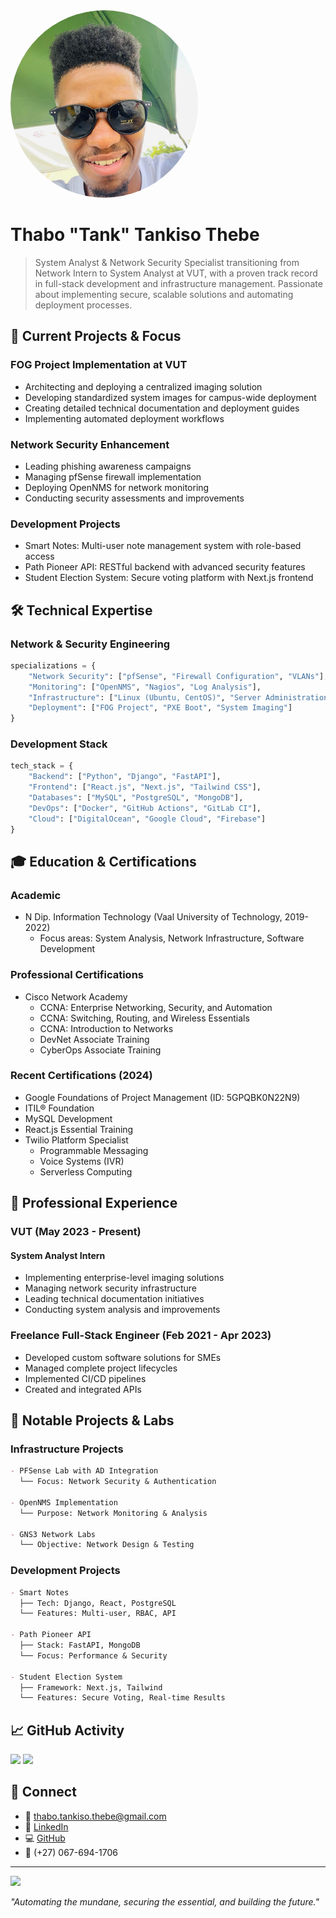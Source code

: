 <div align="left">
  <img src="IMG-20241102-WA0020.jpg" alt="Profile Picture" width="300" height="300" style="border-radius: 50%; object-fit: cover;">
</div>

# Thabo "Tank" Tankiso Thebe

> System Analyst & Network Security Specialist transitioning from Network Intern to System Analyst at VUT, with a proven track record in full-stack development and infrastructure management. Passionate about implementing secure, scalable solutions and automating deployment processes.

## 🎯 Current Projects & Focus

### FOG Project Implementation at VUT
- Architecting and deploying a centralized imaging solution
- Developing standardized system images for campus-wide deployment
- Creating detailed technical documentation and deployment guides
- Implementing automated deployment workflows

### Network Security Enhancement
- Leading phishing awareness campaigns
- Managing pfSense firewall implementation
- Deploying OpenNMS for network monitoring
- Conducting security assessments and improvements

### Development Projects
- Smart Notes: Multi-user note management system with role-based access
- Path Pioneer API: RESTful backend with advanced security features
- Student Election System: Secure voting platform with Next.js frontend

## 🛠 Technical Expertise

### Network & Security Engineering
```python
specializations = {
    "Network Security": ["pfSense", "Firewall Configuration", "VLANs"],
    "Monitoring": ["OpenNMS", "Nagios", "Log Analysis"],
    "Infrastructure": ["Linux (Ubuntu, CentOS)", "Server Administration"],
    "Deployment": ["FOG Project", "PXE Boot", "System Imaging"]
}
```

### Development Stack
```python
tech_stack = {
    "Backend": ["Python", "Django", "FastAPI"],
    "Frontend": ["React.js", "Next.js", "Tailwind CSS"],
    "Databases": ["MySQL", "PostgreSQL", "MongoDB"],
    "DevOps": ["Docker", "GitHub Actions", "GitLab CI"],
    "Cloud": ["DigitalOcean", "Google Cloud", "Firebase"]
}
```

## 🎓 Education & Certifications

### Academic
- N Dip. Information Technology (Vaal University of Technology, 2019-2022)
  - Focus areas: System Analysis, Network Infrastructure, Software Development

### Professional Certifications
- Cisco Network Academy
  - CCNA: Enterprise Networking, Security, and Automation
  - CCNA: Switching, Routing, and Wireless Essentials
  - CCNA: Introduction to Networks
  - DevNet Associate Training
  - CyberOps Associate Training

### Recent Certifications (2024)
- Google Foundations of Project Management (ID: 5GPQBK0N22N9)
- ITIL® Foundation
- MySQL Development
- React.js Essential Training
- Twilio Platform Specialist
  - Programmable Messaging
  - Voice Systems (IVR)
  - Serverless Computing

## 💼 Professional Experience

### VUT (May 2023 - Present)
#### System Analyst Intern
- Implementing enterprise-level imaging solutions
- Managing network security infrastructure
- Leading technical documentation initiatives
- Conducting system analysis and improvements

### Freelance Full-Stack Engineer (Feb 2021 - Apr 2023)
- Developed custom software solutions for SMEs
- Managed complete project lifecycles
- Implemented CI/CD pipelines
- Created and integrated APIs

## 🚀 Notable Projects & Labs

### Infrastructure Projects
```markdown
- PFSense Lab with AD Integration
  └── Focus: Network Security & Authentication

- OpenNMS Implementation
  └── Purpose: Network Monitoring & Analysis

- GNS3 Network Labs
  └── Objective: Network Design & Testing
```

### Development Projects
```markdown
- Smart Notes
  ├── Tech: Django, React, PostgreSQL
  └── Features: Multi-user, RBAC, API

- Path Pioneer API
  ├── Stack: FastAPI, MongoDB
  └── Focus: Performance & Security

- Student Election System
  ├── Framework: Next.js, Tailwind
  └── Features: Secure Voting, Real-time Results
```

## 📈 GitHub Activity

![](https://github-readme-stats.vercel.app/api?username=majortank&theme=chartreuse-dark&hide_border=true&include_all_commits=true&count_private=true)
![](https://github-readme-streak-stats.herokuapp.com/?user=majortank&theme=chartreuse-dark&hide_border=true)

## 🤝 Connect

- 📧 thabo.tankiso.thebe@gmail.com
- 🔗 [LinkedIn](https://linkedin.com/in/tankisothebe)
- 💻 [GitHub](https://github.com/majortank)
- 📱 (+27) 067-694-1706

---
![](https://visitcount.itsvg.in/api?id=majortank&icon=2&color=3)

*"Automating the mundane, securing the essential, and building the future."*
